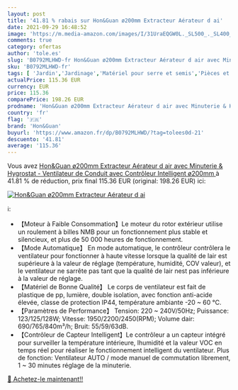 ```yaml
---
layout: post
title: '41.81 % rabais sur Hon&Guan ø200mm Extracteur Aérateur d ai'
date: 2021-09-29 16:48:52
image: 'https://m.media-amazon.com/images/I/31UraEQGW0L._SL500_._SL400_.jpg'
comments: true
category: ofertas
author: 'tole.es'
slug: 'B0792MLHWD-fr Hon&Guan ø200mm Extracteur Aérateur d air avec Minuterie &...'
sku: 'B0792MLHWD-fr'
tags: [ 'Jardin','Jardinage','Matériel pour serre et semis','Pièces et accessoires de serre','hon&guan','Équipement de ventilation pour serre', ]
actualPrice: 115.36 EUR
currency: EUR
price: 115.36
comparePrice: 198.26 EUR
prodname: 'Hon&Guan ø200mm Extracteur Aérateur d air avec Minuterie & Hygrostat - Ventilateur de Conduit avec Contrôleur Intelligent  ø200mm '
country: 'fr'
flag: '🇫🇷'
brand: 'Hon&Guan'
buyurl: 'https://www.amazon.fr/dp/B0792MLHWD/?tag=tolees0d-21'
descuento: '41.81'
average: '115.36'
---
```


Vous avez [Hon&Guan ø200mm Extracteur Aérateur d air avec Minuterie & Hygrostat - Ventilateur de Conduit avec Contrôleur Intelligent  ø200mm ](https://www.amazon.fr/dp/B0792MLHWD/?tag=tolees0d-21)  à  41.81 % de réduction, prix final  115.36 EUR (original: 198.26 EUR) ici:

[![Hon&Guan ø200mm Extracteur Aérateur d ai](https://m.media-amazon.com/images/I/31UraEQGW0L._SL500_._SL400_.jpg)](https://www.amazon.fr/dp/B0792MLHWD/?tag=tolees0d-21)

ℹ️:

- 【Moteur à Faible Consommation】Le moteur du rotor extérieur utilise un roulement à billes NMB pour un fonctionnement plus stable et silencieux, et plus de 50 000 heures de fonctionnement.
- 【Mode Automatique】 En mode automatique, le contrôleur contrôlera le ventilateur pour fonctionner à haute vitesse lorsque la qualité de lair est supérieure à la valeur de réglage (température, humidité, COV valeur), et le ventilateur ne sarrête pas tant que la qualité de lair nest pas inférieure à la valeur de réglage.
- 【Matériel de Bonne Qualité】 Le corps de ventilateur est fait de plastique de pp, lumière, double isolation, avec fonction anti-acide élevée, classe de protection IP44, température ambiante -20 ~ 60 ℃.
- 【Paramètres de Performance】 Tension: 220 ~ 240V/50Hz; Puissance: 123/125/128W; Vitesse: 1950/2200/2450(RPM); Volume dair: 690/765/840m³/h; Bruit: 55/59/63dB.
- 【Contrôleur de Capteur Intelligent】Le contrôleur a un capteur intégré pour surveiller la température intérieure, lhumidité et la valeur VOC en temps réel pour réaliser le fonctionnement intelligent du ventilateur. Plus de fonction: Ventilateur AUTO / mode manuel de commutation librement, 1 ~ 30 minutes réglage de la minuterie.

[🛒 Achetez-le maintenant!!](https://www.amazon.fr/dp/B0792MLHWD/?tag=tolees0d-21)
